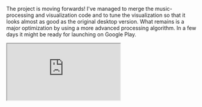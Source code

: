 <!--
.. title: Week of Hustle - Day 6 and 7
.. slug: week-of-hustle-day-6-and-7
.. date: 2013-12-07 16:10:00+01:00
.. tags: harmoneye,week of hustle,jfdi
.. category: harmoneye
.. link: 
.. description: 
.. type: text
-->

The project is moving forwards! I've managed to merge the music-processing and visualization code and to tune the visualization so that it looks almost as good as the original desktop version. What remains is a major optimization by using a more advanced processing algorithm. In a few days it might be ready for launching on Google Play.

<!-- TEASER_END -->


<div class="embed-video-container"><iframe src="https://www.youtube.com/embed/1XAOxyACpWw"></iframe></div>